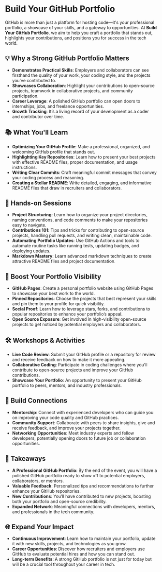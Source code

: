 # Build Your GitHub Portfolio

GitHub is more than just a platform for hosting code—it's your professional portfolio, a showcase of your skills, and a gateway to opportunities. At **Build Your GitHub Portfolio**, we aim to help you craft a portfolio that stands out, highlights your contributions, and positions you for success in the tech world.

## 💡 Why a Strong GitHub Portfolio Matters

- **Demonstrates Practical Skills**: Employers and collaborators can see firsthand the quality of your work, your coding style, and the projects you’ve contributed to.
- **Showcases Collaboration**: Highlight your contributions to open-source projects, teamwork in collaborative projects, and community participation.
- **Career Leverage**: A polished GitHub portfolio can open doors to internships, jobs, and freelance opportunities.
- **Growth Tracking**: It’s a living record of your development as a coder and contributor over time.

## 📚 What You'll Learn

- **Optimizing Your GitHub Profile**: Make a professional, organized, and welcoming GitHub profile that stands out.
- **Highlighting Key Repositories**: Learn how to present your best projects with effective README files, proper documentation, and usage instructions.
- **Writing Clear Commits**: Craft meaningful commit messages that convey your coding process and reasoning.
- **Creating a Stellar README**: Write detailed, engaging, and informative README files that draw in recruiters and collaborators.

## 🔧 Hands-on Sessions

- **Project Structuring**: Learn how to organize your project directories, naming conventions, and code comments to make your repositories easy to navigate.
- **Contributions 101**: Tips and tricks for contributing to open-source projects, handling pull requests, and writing clean, maintainable code.
- **Automating Portfolio Updates**: Use GitHub Actions and tools to automate routine tasks like running tests, updating badges, and deploying updates.
- **Markdown Mastery**: Learn advanced markdown techniques to create attractive README files and project documentation.

## 🚀 Boost Your Portfolio Visibility

- **GitHub Pages**: Create a personal portfolio website using GitHub Pages to showcase your best work to the world.
- **Pinned Repositories**: Choose the projects that best represent your skills and pin them to your profile for quick visibility.
- **Social Proof**: Learn how to leverage stars, forks, and contributions to popular repositories to enhance your portfolio’s appeal.
- **Open Source Exposure**: Get involved in high-visibility open-source projects to get noticed by potential employers and collaborators.

## 🛠 Workshops & Activities

- **Live Code Review**: Submit your GitHub profile or a repository for review and receive feedback on how to make it more appealing.
- **Collaborative Coding**: Participate in coding challenges where you'll contribute to open-source projects and improve your GitHub contributions.
- **Showcase Your Portfolio**: An opportunity to present your GitHub portfolio to peers, mentors, and industry professionals.

## 🤝 Build Connections

- **Mentorship**: Connect with experienced developers who can guide you on improving your code quality and GitHub practices.
- **Community Support**: Collaborate with peers to share insights, give and receive feedback, and improve your projects together.
- **Networking Opportunities**: Meet industry experts and fellow developers, potentially opening doors to future job or collaboration opportunities.

## 🎯 Takeaways

- **A Professional GitHub Portfolio**: By the end of the event, you will have a polished GitHub portfolio ready to show off to potential employers, collaborators, or mentors.
- **Valuable Feedback**: Personalized tips and recommendations to further enhance your GitHub repositories.
- **New Contributions**: You’ll have contributed to new projects, boosting both your portfolio and open-source credibility.
- **Expanded Network**: Meaningful connections with developers, mentors, and professionals in the tech community.

## 🌐 Expand Your Impact

- **Continuous Improvement**: Learn how to maintain your portfolio, update it with new skills, projects, and technologies as you grow.
- **Career Opportunities**: Discover how recruiters and employers use GitHub to evaluate potential hires and how you can stand out.
- **Long-term Benefits**: A strong GitHub portfolio is not just for today but will be a crucial tool throughout your career in tech.